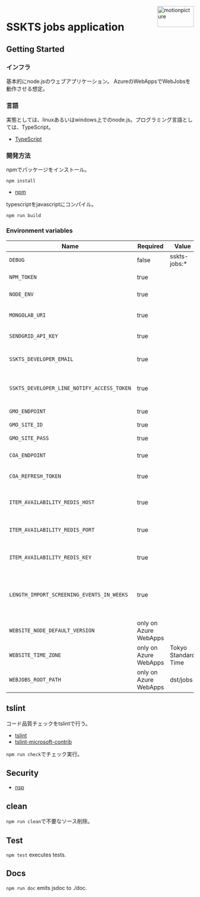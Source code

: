 <img src="https://motionpicture.jp/images/common/logo_01.svg" alt="motionpicture" title="motionpicture" align="right" height="56" width="98"/>

# SSKTS jobs application

## Getting Started

### インフラ
基本的にnode.jsのウェブアプリケーション。
AzureのWebAppsでWebJobsを動作させる想定。

### 言語
実態としては、linuxあるいはwindows上でのnode.js。プログラミング言語としては、TypeScript。

* [TypeScript](https://www.typescriptlang.org/)

### 開発方法
npmでパッケージをインストール。

```shell
npm install
```
* [npm](https://www.npmjs.com/)

typescriptをjavascriptにコンパイル。

```shell
npm run build
```

### Environment variables
| Name                                       | Required              | Value               | Purpose                        |
| ------------------------------------------ | --------------------- | ------------------- | ------------------------------ |
| `DEBUG`                                    | false                 | sskts-jobs:*        | Debug                          |
| `NPM_TOKEN`                                | true                  |                     | NPM auth token                 |
| `NODE_ENV`                                 | true                  |                     | environment name               |
| `MONGOLAB_URI`                             | true                  |                     | MongoDB connection URI         |
| `SENDGRID_API_KEY`                         | true                  |                     | SendGrid API Key               |
| `SSKTS_DEVELOPER_EMAIL`                    | true                  |                     | 開発者通知用メールアドレス            |
| `SSKTS_DEVELOPER_LINE_NOTIFY_ACCESS_TOKEN` | true                  |                     | 開発者LINE通知アクセストークン         |
| `GMO_ENDPOINT`                             | true                  |                     | GMO API endpoint               |
| `GMO_SITE_ID`                              | true                  |                     | GMO SiteID                     |
| `GMO_SITE_PASS`                            | true                  |                     | GMO SitePass                   |
| `COA_ENDPOINT`                             | true                  |                     | COA API endpoint               |
| `COA_REFRESH_TOKEN`                        | true                  |                     | COA API refresh token          |
| `ITEM_AVAILABILITY_REDIS_HOST`             | true                  |                     | 在庫状況保管用Redis Cache host |
| `ITEM_AVAILABILITY_REDIS_PORT`             | true                  |                     | 在庫状況保管用Redis Cache port |
| `ITEM_AVAILABILITY_REDIS_KEY`              | true                  |                     | 在庫状況保管用Redis Cache key  |
| `LENGTH_IMPORT_SCREENING_EVENTS_IN_WEEKS`  | true                  |                     | 上映イベントを何週間後までインポートするか    |
| `WEBSITE_NODE_DEFAULT_VERSION`             | only on Azure WebApps |                     | Node.js version                |
| `WEBSITE_TIME_ZONE`                        | only on Azure WebApps | Tokyo Standard Time |
| `WEBJOBS_ROOT_PATH`                        | only on Azure WebApps | dst/jobs            |

## tslint
コード品質チェックをtslintで行う。
* [tslint](https://github.com/palantir/tslint)
* [tslint-microsoft-contrib](https://github.com/Microsoft/tslint-microsoft-contrib)

`npm run check`でチェック実行。

## Security
* [nsp](https://www.npmjs.com/package/nsp)

## clean
`npm run clean`で不要なソース削除。

## Test
`npm test` executes tests.

## Docs
`npm run doc` emits jsdoc to ./doc.
